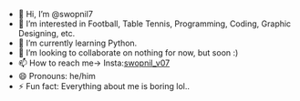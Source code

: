 - 👋 Hi, I’m @swopnil7
- 👀 I’m interested in Football, Table Tennis, Programming, Coding, Graphic Designing, etc.
- 🌱 I’m currently learning Python.
- 💞️ I’m looking to collaborate on nothing for now, but soon :)
- 📫 How to reach me-> Insta:[swopnil_v07](https://www.instagram.com/swopnil_v07/)
- 😄 Pronouns: he/him
- ⚡ Fun fact: Everything about me is boring lol..

<!---
swopnil7/swopnil7 is a ✨ special ✨ repository because its `README.md` (this file) appears on your GitHub profile.
You can click the Preview link to take a look at your changes.
--->
